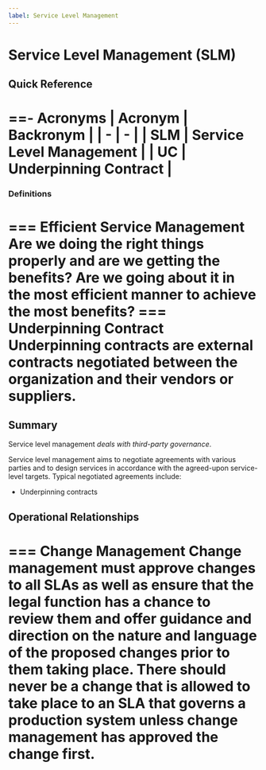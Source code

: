 ```yaml
---
label: Service Level Management
---
```


# Service Level Management (SLM)

## Quick Reference

==- Acronyms
| Acronym | Backronym |
| - | - |
| SLM | Service Level Management |
| UC | Underpinning Contract |
===

### Definitions

=== Efficient Service Management
Are we doing the right things properly and are we getting the benefits? Are we going about it in the most efficient manner to achieve the most benefits?
=== Underpinning Contract
Underpinning contracts are external contracts negotiated between the organization and their vendors or suppliers.
===

## Summary

Service level management *deals with third-party governance*.

Service level management aims to negotiate agreements with various parties and to design services in accordance with the agreed-upon service-level targets. Typical negotiated agreements include:

- Underpinning contracts

## Operational Relationships

=== Change Management
Change management must approve changes to all SLAs as well as ensure that the legal function has a chance to review them and offer guidance and direction on the nature and language of the proposed changes prior to them taking place. There should never be a change that is allowed to take place to an SLA that governs a production system unless change management has approved the change first.
===

